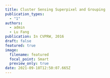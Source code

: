 ```yaml
---
title: Cluster Sensing Superpixel and Grouping
publication_types:
  - "1"
authors:
  - admin
  - Lu Fang
publication: In CVPRW, 2016
draft: false
featured: true
image:
  filename: featured
  focal_point: Smart
  preview_only: true
date: 2021-09-18T12:50:07.665Z
---
```

